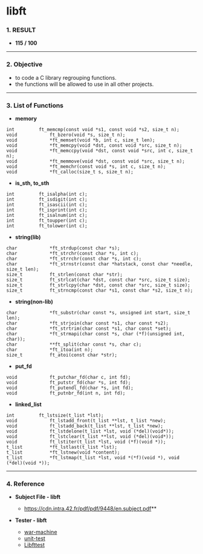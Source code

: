 # libft
### 1. RESULT
- **115 / 100**
___
### 2. Objective
- to code a C library regrouping functions.
- the functions will be allowed to use in all other projects.
___
### 3. List of Functions
- **memory**
```
int			ft_memcmp(const void *s1, const void *s2, size_t n);
void			ft_bzero(void *s, size_t n);
void			*ft_memset(void *b, int c, size_t len);
void			*ft_memcpy(void	*dst, const void *src, size_t n);
void			*ft_memccpy(void *dst, const void *src, int c, size_t n);
void			*ft_memmove(void *dst, const void *src, size_t n);
void			*ft_memchr(const void *s, int c, size_t n);
void			*ft_calloc(size_t s, size_t n);
```
- **is_sth, to_sth**
```
int			ft_isalpha(int c);
int			ft_isdigit(int c);
int			ft_isascii(int c);
int			ft_isprint(int c);
int			ft_isalnum(int c);
int			ft_toupper(int c);
int			ft_tolower(int c);
```
- **string(lib)**
```
char			*ft_strdup(const char *s);
char			*ft_strchr(const char *s, int c);
char			*ft_strrchr(const char *s, int c);
char			*ft_strnstr(const char *hatstack, const char *needle, size_t len);
size_t			ft_strlen(const char *str);
size_t			ft_strlcat(char *dst, const char *src, size_t size);
size_t			ft_strlcpy(char *dst, const char *src, size_t size);
size_t			ft_strncmp(const char *s1, const char *s2, size_t n);
```
- **string(non-lib)**
```
char			*ft_substr(char const *s, unsigned int start, size_t len);
char			*ft_strjoin(char const *s1, char const *s2);
char			*ft_strtrim(char const *s1, char const *set);
char			*ft_strmapi(char const *s, char (*f)(unsigned int, char));
char			**ft_split(char const *s, char c);
char			*ft_itoa(int n);
size_t			ft_atoi(const char *str);
```
- **put_fd**
```
void			ft_putchar_fd(char c, int fd);
void			ft_putstr_fd(char *s, int fd);
void			ft_putendl_fd(char *s, int fd);
void			ft_putnbr_fd(int n, int fd);
```
- **linked_list**
```
int			ft_lstsize(t_list *lst);
void			ft_lstadd_front(t_list **lst, t_list *new);
void			ft_lstadd_back(t_list **lst, t_list *new);
void			ft_lstdelone(t_list *lst, void (*del)(void*));
void			ft_lstclear(t_list **lst, void (*del)(void*));
void			ft_lstiter(t_list *lst, void (*f)(void *));
t_list			*ft_lstlast(t_list *lst);
t_list			*ft_lstnew(void *content);
t_list			*ft_lstmap(t_list *lst, void *(*f)(void *), void (*del)(void *));
```
---

### 4. Reference

- **Subject File - libft**
  - https://cdn.intra.42.fr/pdf/pdf/9448/en.subject.pdf**
- **Tester - libft**

  - [war-machine](https://github.com/ska42/libft-war-machine)
  - [unit-test](https://github.com/alelievr/libft-unit-test)
  - [Libfttest](https://github.com/jtoty/Libftest)
